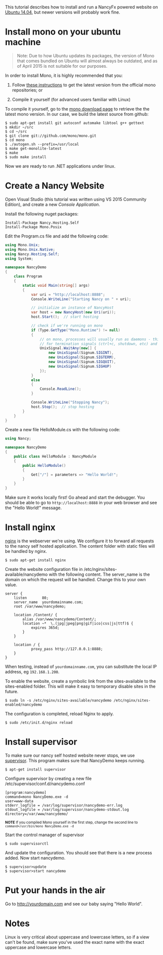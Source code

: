 This tutorial describes how to install and run a NancyFx powered website on [Ubuntu 14.04][ubuntu], but newer versions will probably work fine.

# Install mono on your ubuntu machine

> Note: Due to how Ubuntu updates its packages, the version of Mono that comes bundled on Ubuntu will almost always be outdated, and as of April 2015 is not suitable for our purposes.

In order to install Mono, it is highly recommended that you:

1. Follow [these instructions](http://www.mono-project.com/docs/getting-started/install/linux/#debian-ubuntu-and-derivatives) to get the latest version from the official mono repositories; or

2. Compile it yourself (for advanced users familiar with Linux)

To compile it yourself, go to the [mono download page][getmono] to retrieve the the latest mono version. In our case, we build the latest source from github:

    $ sudo apt-get install git autoconf automake libtool g++ gettext
    $ mkdir ~/src
    $ cd ~/src
    $ git clone git://github.com/mono/mono.git
    $ cd mono
    $ ./autogen.sh --prefix=/usr/local
    $ make get-monolite-latest
    $ make
    $ sudo make install

Now we are ready to run .NET applications under linux.

# Create a Nancy Website

Open Visual Studio (this tutorial was written using VS 2015 Community Edition), and create a new *Console Application*.

Install the following nuget packages:

```
Install-Package Nancy.Hosting.Self
Install-Package Mono.Posix
```

Edit the Program.cs file and add the following code:

```cs
using Mono.Unix;
using Mono.Unix.Native;
using Nancy.Hosting.Self;
using System;

namespace NancyDemo
{
    class Program
    {
        static void Main(string[] args)
        {
            var uri = "http://localhost:8888";
            Console.WriteLine("Starting Nancy on " + uri);

            // initialize an instance of NancyHost
            var host = new NancyHost(new Uri(uri));
            host.Start();  // start hosting

            // check if we're running on mono
            if (Type.GetType("Mono.Runtime") != null)
            {
                // on mono, processes will usually run as daemons - this allows you to listen
                // for termination signals (ctrl+c, shutdown, etc) and finalize correctly
                UnixSignal.WaitAny(new[] {
                    new UnixSignal(Signum.SIGINT),
                    new UnixSignal(Signum.SIGTERM),
                    new UnixSignal(Signum.SIGQUIT),
                    new UnixSignal(Signum.SIGHUP)
                });
            }
            else
            {
                Console.ReadLine();
            }

            Console.WriteLine("Stopping Nancy");
            host.Stop();  // stop hosting
        }
    }
}
```

Create a new file HelloModule.cs with the following code:

```cs
using Nancy;

namespace NancyDemo
{
    public class HelloModule : NancyModule
    {
        public HelloModule()
        {
            Get["/"] = parameters => "Hello World!";
        }
    }
}
```

Make sure it works locally first! Go ahead and start the debugger. You should be able to go to `http://localhost:8888` in your web browser and see the "Hello World!" message.

# Install nginx
[nginx][nginx] is the webserver we're using. We configure it to forward all requests to the nancy self hosted application. The content folder with static files will be handled by nginx.

    $ sudo apt-get install nginx

Create the website configuration file in /etc/nginx/sites-available/nancydemo with the following content. The server_name is the domain on which the request will be handled. Change this to your own value.

    server {
        listen       80;
        server_name  yourdomainname.com;
        root /var/www/nancydemo;

        location /Content/ {
            alias /var/www/nancydemo/Content/;
            location ~*  \.(jpg|jpeg|png|gif|ico|css|js|ttf)$ {
                expires 365d;
            }
        }

        location / {
                proxy_pass http://127.0.0.1:8888;
        }
    }

When testing, instead of `yourdomainname.com`, you can substitute the local IP address, eg `192.168.1.200`.

To enable the website, create a symbolic link from the sites-available to the sites-enabled folder. This will make it easy to temporary disable sites in the future.

    $ sudo ln -s /etc/nginx/sites-available/nancydemo /etc/nginx/sites-enabled/nancydemo

The configuration is completed, reload Nginx to apply.

    $ sudo /etc/init.d/nginx reload

# Install supervisor
To make sure our nancy self hosted website never stops, we use [supervisor][supervisor]. This program makes sure that NancyDemo keeps running.

    $ apt-get install supervisor

Configure supervisor by creating a new file /etc/supervisor/conf.d/nancydemo.conf

    [program:nancydemo]
    command=mono NancyDemo.exe -d
    user=www-data
    stderr_logfile = /var/log/supervisor/nancydemo-err.log
    stdout_logfile = /var/log/supervisor/nancydemo-stdout.log
    directory=/var/www/nancydemo/

<sup>**NOTE** If you compiled Mono yourself in the first step, change the second line to `command=/usr/bin/mono NancyDemo.exe -d`</sup>

Start the control manager of supervisor

    $ sudo supervisorctl

And update the configuration. You should see that there is a new process added. Now start nancydemo.

    $ supervisor>update
    $ supervisor>start nancydemo

# Put your hands in the air
Go to http://yourdomain.com and see our baby saying "Hello World".

# Notes
Linux is very critical about uppercase and lowercase letters, so if a view can't be found, make sure you've used the exact name with the exact uppercase and lowercase letters.

[getmono]: http://mono-project.com/Obtaining_Mono
[ubuntu]: http://www.ubuntu.com/download/desktop
[supervisor]: http://supervisord.org/
[nginx]: http://nginx.org/
[nancy-nuget]: https://www.dropbox.com/s/8fyp5725ghqiwte/NancyNuget.png "nancy nuget"